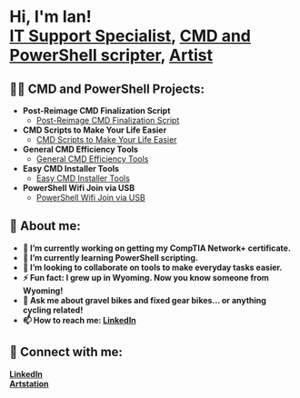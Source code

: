 <h1>Hi, I'm Ian! <br/><a href="https://www.linkedin.com/in/ianmcdonell/">IT Support Specialist</a>, <a href="https://github.com/wormosteeze">CMD and PowerShell scripter</a>, <a href="https://ianmcdonell.com/">Artist</a></h1>

<h2>👨‍💻 CMD and PowerShell Projects:</h2>

- <b>Post-Reimage CMD Finalization Script</b>
  - [Post-Reimage CMD Finalization Script](https://github.com/wormosteeze/asdf)
- <b>CMD Scripts to Make Your Life Easier</b>
  - [CMD Scripts to Make Your Life Easier](https://github.com/wormosteeze/asdf)
- <b>General CMD Efficiency Tools</b>
  - [General CMD Efficiency Tools](https://github.com/wormosteeze/asdf)
- <b>Easy CMD Installer Tools</b>
  - [Easy CMD Installer Tools](https://github.com/wormosteeze/asdf)
- <b>PowerShell Wifi Join via USB</b>
  - [PowerShell Wifi Join via USB](https://github.com/wormosteeze/asdf)

<h2>🤗 About me:</h2>

- <b>🔭 I’m currently working on getting my CompTIA Network+ certificate.
- <b>🌱 I’m currently learning PowerShell scripting.
- <b>👯 I’m looking to collaborate on tools to make everyday tasks easier.
- <b>⚡ Fun fact: I grew up in Wyoming. Now you know someone from Wyoming!
- <b>💬 Ask me about gravel bikes and fixed gear bikes... or anything cycling related!
- <b>📫 How to reach me: <a href="https://www.linkedin.com/in/ianmcdonell/">LinkedIn</a>

<!-- <h2>📺 Popular YouTube Videos</h2>

- [How to get into Cybersecurity Starting From Zero](https://www.youtube.com/watch?v=a83ASGn_V_s)
- [A Day in the Life of a Cybersecurity Anayst](https://www.youtube.com/watch?v=uHy3oM7NnoU)
- [How to Create a KeyLogger (C#)](https://www.youtube.com/watch?v=N-L9hklSlNk)
- [Ransomware Demonstration (C#)](https://www.youtube.com/watch?v=OfvdQeh79s0)
- [Is WGU Legit?](https://www.youtube.com/watch?v=E2MwRWxDBkA)

-->
<h2> 🤳 Connect with me:</h2>

[LinkedIn][linkedin]
<br>[Artstation][artstation]

[artstation]: https://www.artstation.com/ianm
[linkedin]: https://linkedin.com/in/ianmcdonell

<!--
**joshmadakor1/joshmadakor1** is a ✨ _special_ ✨ repository because its `README.md` (this file) appears on your GitHub profile.

Here are some ideas to get you started:

- 🔭 I’m currently working on ...
- 🌱 I’m currently learning ...
- 👯 I’m looking to collaborate on ...
- 🤔 I’m looking for help with ...
- 💬 Ask me about ...
- 📫 How to reach me: ...
- 😄 Pronouns: ...
- ⚡ Fun fact: ...
-->
